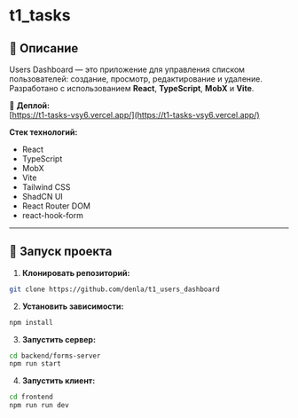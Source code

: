 # t1_tasks

## 📌 Описание

Users Dashboard — это приложение для управления списком пользователей: создание, просмотр, редактирование и удаление.
Разработано с использованием **React**, **TypeScript**, **MobX** и **Vite**.

🔗 **Деплой:**  
[https://t1-tasks-vsy6.vercel.app/](https://t1-tasks-vsy6.vercel.app/)

**Стек технологий:**

- React
- TypeScript
- MobX
- Vite
- Tailwind CSS
- ShadCN UI
- React Router DOM
- react-hook-form

---

## 🚀 Запуск проекта

1. **Клонировать репозиторий:**

```bash
git clone https://github.com/denla/t1_users_dashboard
```

2. **Установить зависимости:**

```bash
npm install
```

3. **Запустить cервер:**

```bash
cd backend/forms-server
npm run start
```

4. **Запустить клиент:**

```bash
cd frontend
npm run run dev
```
